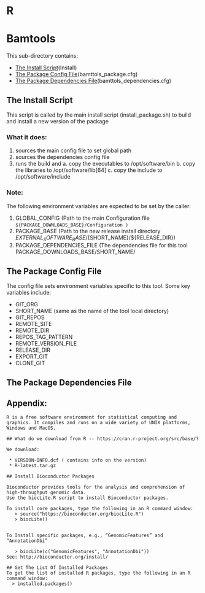 # R

# Bamtools
 
This sub-directory contains:
 - [The Install Script](#the-install-script)(Install)
 - [The Package Config File](#the-package-config-file)(bamttols_package.cfg)
 - [The Package Dependencies File](#the-package-dependencies-file)(bamttols_dependencies.cfg)

## The Install Script
 This script is called by the main install script 
(install_package.sh)  to build and install  a new version of the package 

### What it does:
  1) sources the main config file to set global path
  2) sources the dependencies config file
  3) runs the build and 
     a. copy  the executables to /opt/software/bin
     b. copy  the libraries to /opt/software/lib[64]
     c. copy  the include to /opt/software/include
 

### Note:
The following environment variables are expected to be set by the caller:

 1) GLOBAL_CONFIG  (Path to the main Configuration file
    ``` ${PACKAGE_DOWNLOADS_BASE}/Configuration ) ```
 2) PACKAGE_BASE   (Path to the new release install directory  ${EXTERNAL_SOFTWARE_BASE}/${SHORT_NAME}/${RELEASE_DIR})
 3) PACKAGE_DEPENDENCIES_FILE (The dependencies file for this tool  PACKAGE_DOWNLOADS_BASE/SHORT_NAME/


## The Package Config File 
The config file sets environment variables specific to this tool.
Some key variables include:

  - GIT_ORG
  - SHORT_NAME  (same as the name of the tool local directory)
  - GIT_REPOS
  - REMOTE_SITE
  - REMOTE_DIR
  - REPOS_TAG_PATTERN
  - REMOTE_VERSION_FILE
  - RELEASE_DIR
  - EXPORT_GIT
  - CLONE_GIT
  
## The Package Dependencies File

## Appendix:
```
R is a free software environment for statistical computing and graphics. It compiles and runs on a wide variety of UNIX platforms, Windows and MacOS.

## What do we download from R -- https://cran.r-project.org/src/base/?

We download:

 * VERSION-INFO.dcf ( contains info on the version)
 * R-latest.tar.gz

## Install Bioconductor Packages

Bioconductor provides tools for the analysis and comprehension of high-throughput genomic data. 
Use the biocLite.R script to install Bioconductor packages.

To install core packages, type the following in an R command window:
   > source("https://bioconductor.org/biocLite.R")
   > biocLite()


To Install specific packages, e.g., “GenomicFeatures” and “AnnotationDbi”

   > biocLite(c("GenomicFeatures", "AnnotationDbi"))
See: http://bioconductor.org/install/

## Get The List Of Installed Packages
To get the list of installed R packages, type the following in an R command window:
  > installed.packages()
  
```
